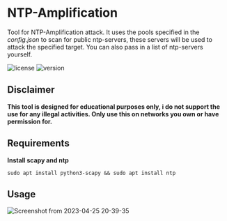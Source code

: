 # NTP-Amplification
Tool for NTP-Amplification attack. It uses the pools specified in the *config.json* to scan for public ntp-servers, these servers will be used to attack the specified target. You can also pass in a list of ntp-servers yourself.

![license](https://img.shields.io/badge/license-MIT-brightgreen.svg)
![version](https://img.shields.io/badge/version-1.1-lightgrey.svg)

## Disclaimer
**This tool is designed for educational purposes only, i do not support the use for any illegal activities.
Only use this on networks you own or have permission for.**

## Requirements

**Install scapy and ntp**
```
sudo apt install python3-scapy && sudo apt install ntp
```
## Usage

![Screenshot from 2023-04-25 20-39-35](https://user-images.githubusercontent.com/61215846/234371420-8265a5cb-a8a1-4b82-b0b6-4109ad577190.png)
